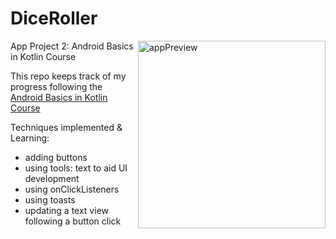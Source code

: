 # DiceRoller

<img align="right" src="" alt="appPreview" width="300"/>

App Project 2: Android Basics in Kotlin Course

This repo keeps track of my progress following the [Android Basics in Kotlin Course](https://developer.android.com/courses/android-basics-kotlin/course)

Techniques implemented & Learning:
- adding buttons
- using tools: text to aid UI development
- using onClickListeners
- using toasts
- updating a text view following a button click


